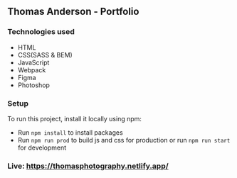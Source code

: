 ## Thomas Anderson - Portfolio

### Technologies used

- HTML
- CSS(SASS & BEM)
- JavaScript
- Webpack
- Figma
- Photoshop

### Setup

To run this project, install it locally using npm:

- Run ```npm install``` to install packages
- Run ```npm run prod``` to build js and css for production or run ```npm run start``` for development

### Live: https://thomasphotography.netlify.app/

